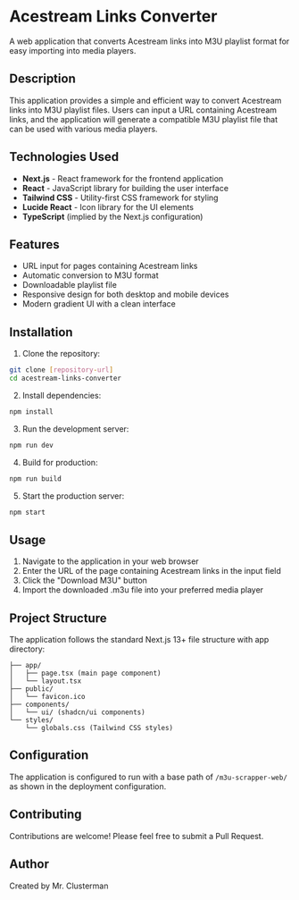 # Acestream Links Converter

A web application that converts Acestream links into M3U playlist format for easy importing into media players.

## Description

This application provides a simple and efficient way to convert Acestream links into M3U playlist files. Users can input a URL containing Acestream links, and the application will generate a compatible M3U playlist file that can be used with various media players.

## Technologies Used

- **Next.js** - React framework for the frontend application
- **React** - JavaScript library for building the user interface
- **Tailwind CSS** - Utility-first CSS framework for styling
- **Lucide React** - Icon library for the UI elements
- **TypeScript** (implied by the Next.js configuration)

## Features

- URL input for pages containing Acestream links
- Automatic conversion to M3U format
- Downloadable playlist file
- Responsive design for both desktop and mobile devices
- Modern gradient UI with a clean interface

## Installation

1. Clone the repository:
```bash
git clone [repository-url]
cd acestream-links-converter
```

2. Install dependencies:
```bash
npm install
```

3. Run the development server:
```bash
npm run dev
```

4. Build for production:
```bash
npm run build
```

5. Start the production server:
```bash
npm start
```

## Usage

1. Navigate to the application in your web browser
2. Enter the URL of the page containing Acestream links in the input field
3. Click the "Download M3U" button
4. Import the downloaded .m3u file into your preferred media player

## Project Structure

The application follows the standard Next.js 13+ file structure with app directory:

```
├── app/
│   ├── page.tsx (main page component)
│   └── layout.tsx
├── public/
│   └── favicon.ico
├── components/
│   └── ui/ (shadcn/ui components)
└── styles/
    └── globals.css (Tailwind CSS styles)
```

## Configuration

The application is configured to run with a base path of `/m3u-scrapper-web/` as shown in the deployment configuration.

## Contributing

Contributions are welcome! Please feel free to submit a Pull Request.

## Author

Created by Mr. Clusterman


